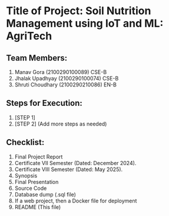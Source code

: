 # Title of Project: Soil Nutrition Management using IoT and ML: AgriTech

## Team Members:
1. Manav Gora (2100290100089) CSE-B
2. Jhalak Upadhyay (2100290100074) CSE-B
3. Shruti Choudhary (2100290210086) EN-B
 
## Steps for Execution:
1. [STEP 1]
2. [STEP 2]
   (Add more steps as needed)

## Checklist:
1. Final Project Report
2. Certificate VII Semester (Dated: December 2024).
3. Certificate VIII Semester (Dated: May 2025).
4. Synopsis
5. Final Presentation
6. Source Code
7. Database dump (.sql file)
8. If a web project, then a Docker file for deployment
9. README (This file)
